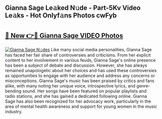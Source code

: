 ## Gianna Sage Le𝚊ked N𝚞de - Part-5Kv Video Le𝚊ks - Hot Onlyf𝚊ns Photos cwFyb

# <h2><a href="http://ab52465.deff.icu/?id=Gianna+Sage">🔗 New 👉🔴 Gianna Sage VIDEO Photos</a></h2>

[![Gianna Sage N𝚞des](https://i.imgur.com/rIISA9y.gif)](http://ab52465.deff.icu/?id=Gianna+Sage)
Like many social media personalities, Gianna Sage has faced her fair share of controversies and criticisms. From her explicit content to her involvement in various feuds, Gianna Sage's online presence has been a subject of debate and discussion. However, she has always remained unapologetic about her choices and has used these controversies as opportunities to engage with her audience and address any concerns or misconceptions. Gianna Sage's music has been praised by critics and fans alike, with many noting her unique voice, introspective lyrics, and genre-bending sound. Her songs have been featured on popular playlists and radio stations, and she has gained a dedicated following online. Gianna Sage has also been recognized for her advocacy work, particularly in the area of mental health awareness and support for young women in the music industry.
